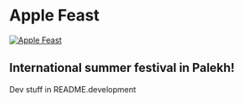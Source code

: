 # Apple Feast

[![Apple Feast](http://fest.artpalekh.ru/tile-wide.png)](http://fest.artpalekh.ru/)

## International summer festival in Palekh!

Dev stuff in README.development